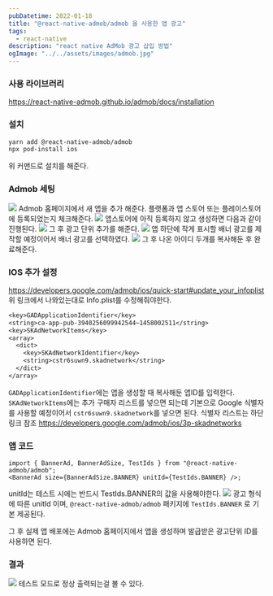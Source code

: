 ```yaml
---
pubDatetime: 2022-01-18
title: "@react-native-admob/admob 을 사용한 앱 광고"
tags:
  - react-native
description: "react native AdMob 광고 삽입 방법"
ogImage: "../../assets/images/admob.jpg"
---
```


### 사용 라이브러리

<https://react-native-admob.github.io/admob/docs/installation>

### 설치

```bash
yarn add @react-native-admob/admob
npx pod-install ios
```

위 커맨드로 설치를 해준다.

### Admob 세팅

![](https://images.velog.io/images/hojin9622/post/6b2bb864-a47e-48fd-a814-748cdcd97d5a/Screen%20Shot%202022-01-17%20at%2011.32.02%20PM.png)
Admob 홈페이지에서 새 앱을 추가 해준다.
플랫폼과 앱 스토어 또는 플레이스토어에 등록되었는지 체크해준다.
![](https://images.velog.io/images/hojin9622/post/509ad1a6-a69e-4798-b806-1e89ad6a9f04/Screen%20Shot%202022-01-17%20at%2011.42.12%20PM.png)
앱스토어에 아직 등록하지 않고 생성하면 다음과 같이 진행된다.
![](https://images.velog.io/images/hojin9622/post/4f34d223-2e06-4901-bae8-d340a460cd5d/Screen%20Shot%202022-01-17%20at%2011.43.08%20PM.png)
그 후 광고 단위 추가를 해준다.
![](https://images.velog.io/images/hojin9622/post/9abde10c-43d3-41f7-8999-684ee0ef35a2/Screen%20Shot%202022-01-17%20at%2011.43.37%20PM.png)
앱 하단에 작게 표시할 배너 광고를 제작할 예정이어서 배너 광고를 선택하였다.
![](https://images.velog.io/images/hojin9622/post/7c45037b-b4fc-4273-a87f-de3522803abc/image.png)
그 후 나온 아이디 두개를 복사해둔 후 완료해준다.

### IOS 추가 설정

<https://developers.google.com/admob/ios/quick-start#update_your_infoplist>
위 링크에서 나와있는대로 Info.plist를 수정해줘야한다.

```txt
<key>GADApplicationIdentifier</key>
<string>ca-app-pub-3940256099942544~1458002511</string>
<key>SKAdNetworkItems</key>
<array>
  <dict>
    <key>SKAdNetworkIdentifier</key>
    <string>cstr6suwn9.skadnetwork</string>
  </dict>
</array>
```

`GADApplicationIdentifier`에는 앱을 생성할 때 복사해둔 앱ID를 입력한다.
`SKAdNetworkItems`에는 추가 구매자 리스트를 넣으면 되는데 기본으로 Google 식별자를 사용할 예정이어서 `cstr6suwn9.skadnetwork`를 넣으면 된다.
식별자 리스트는 하단 링크 참조
<https://developers.google.com/admob/ios/3p-skadnetworks>

### 앱 코드

```tsx
import { BannerAd, BannerAdSize, TestIds } from "@react-native-admob/admob";
<BannerAd size={BannerAdSize.BANNER} unitId={TestIds.BANNER} />;
```

unitId는 테스트 시에는 반드시 TestIds.BANNER의 값을 사용해야한다.
![](https://images.velog.io/images/hojin9622/post/2d9bea19-794e-466f-b437-039d13489b34/Screen%20Shot%202022-01-17%20at%2011.57.44%20PM.png)
광고 형식에 따른 unitId 이며, `@react-native-admob/admob` 패키지에 `TestIds.BANNER` 로 기본 제공된다.

그 후 실제 앱 배포에는 Admob 홈페이지에서 앱을 생성하며 발급받은 광고단위 ID를 사용하면 된다.

### 결과

![](https://images.velog.io/images/hojin9622/post/e8ae2a0f-5869-4f96-881c-064a8d24b1fd/Screen%20Shot%202022-01-18%20at%2012.02.58%20AM.png)
테스트 모드로 정상 출력되는걸 볼 수 있다.
